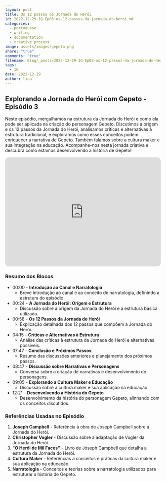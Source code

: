 ```yaml
---
layout: post
title: Os 12 passos da Jornada do Herói
id: 2022-12-29-IG-Ep03-os-12-passos-da-jornada-do-heroi.md
categories:
  - portuguese
  - writing
  - documentation
  - creative process
image: assets/images/gepeto.png
share: "true"
comments: "true"
filename: Blog/_posts/2022-12-29-IG-Ep03-os-12-passos-da-jornada-do-heroi.md
tags:
  - IG
date: 2022-12-29
author: lina
---
```

## Explorando a Jornada do Herói com Gepeto - Episódio 3


Neste episódio, mergulhamos na estrutura da Jornada do Herói e como ela pode ser aplicada na criação do personagem Gepeto. Discutimos a origem e os 12 passos da Jornada do Herói, analisamos críticas e alternativas à estrutura tradicional, e exploramos como esses conceitos podem enriquecer a narrativa de Gepeto. Também falamos sobre a cultura maker e sua integração na educação. Acompanhe-nos nesta jornada criativa e descubra como estamos desenvolvendo a história de Gepeto!

<iframe style="border-radius:12px" src="https://open.spotify.com/embed/episode/5NL33TEk45womOWryUy0wq?si=_P4dk6jDSzq-kmt_328Xfw?utm_source=generator" width="100%" height="352" frameBorder="0" allowfullscreen="" allow="autoplay; clipboard-write; encrypted-media; fullscreen; picture-in-picture" loading="lazy"></iframe>

### Resumo dos Blocos
- 00:00 - **Introdução ao Canal e Narratologia**
    - Breve introdução ao canal e ao conceito de narratologia, definindo a estrutura do episódio.
- 00:24 - **A Jornada do Herói: Origem e Estrutura**
    - Discussão sobre a origem da Jornada do Herói e a estrutura básica utilizada.
- 00:58 - **Os 12 Passos da Jornada do Herói**
    - Explicação detalhada dos 12 passos que compõem a Jornada do Herói.
- 04:15 - **Críticas e Alternativas à Estrutura**
    - Análise das críticas à estrutura da Jornada do Herói e alternativas possíveis.
- 07:47 - **Conclusão e Próximos Passos**
    - Resumo das discussões anteriores e planejamento dos próximos passos.
- 08:47 - **Discussão sobre Narrativas e Personagens**
    - Conversa sobre a criação de narrativas e desenvolvimento de personagens.
- 09:05 - **Explorando a Cultura Maker e Educação**
    - Discussão sobre a cultura maker e sua aplicação na educação.
- 12:21 - **Desenvolvendo a História do Gepeto**
    - Desenvolvimento da história do personagem Gepeto, alinhando com os conceitos discutidos.
### Referências Usadas no Episódio
1. **Joseph Campbell** - Referência à obra de Joseph Campbell sobre a Jornada do Herói.
2. **Christopher Vogler** - Discussão sobre a adaptação de Vogler da Jornada do Herói.
3. **"O Herói de Mil Faces"** - Livro de Joseph Campbell que detalha a estrutura da Jornada do Herói.
4. **Cultura Maker** - Referências a conceitos e práticas da cultura maker e sua aplicação na educação.
5. **Narratologia** - Conceitos e teorias sobre a narratologia utilizados para estruturar a história de Gepeto.
